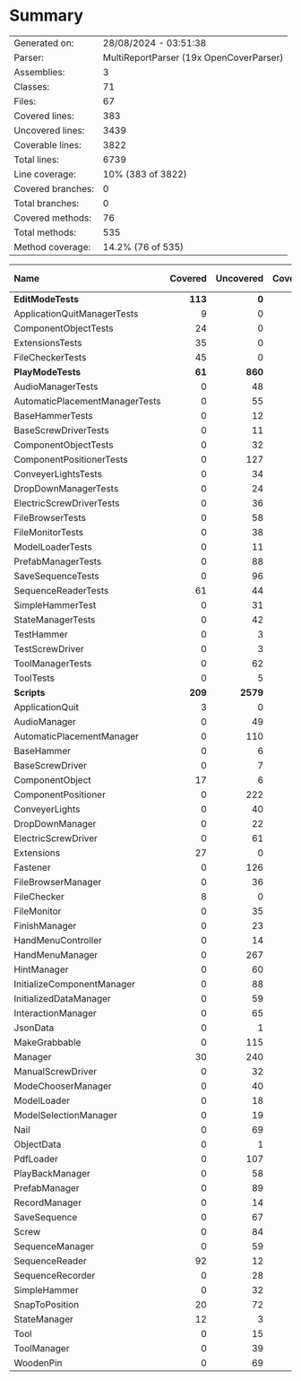 ﻿# Summary
|||
|:---|:---|
| Generated on: | 28/08/2024 - 03:51:38 |
| Parser: | MultiReportParser (19x OpenCoverParser) |
| Assemblies: | 3 |
| Classes: | 71 |
| Files: | 67 |
| Covered lines: | 383 |
| Uncovered lines: | 3439 |
| Coverable lines: | 3822 |
| Total lines: | 6739 |
| Line coverage: | 10% (383 of 3822) |
| Covered branches: | 0 |
| Total branches: | 0 |
| Covered methods: | 76 |
| Total methods: | 535 |
| Method coverage: | 14.2% (76 of 535) |

|**Name**|**Covered**|**Uncovered**|**Coverable**|**Total**|**Line coverage**|**Covered**|**Total**|**Branch coverage**|**Covered**|**Total**|**Method coverage**|
|:---|---:|---:|---:|---:|---:|---:|---:|---:|---:|---:|---:|
|**EditModeTests**|**113**|**0**|**113**|**262**|**100%**|**0**|**0**|****|**26**|**26**|**100%**|
|ApplicationQuitManagerTests|9|0|9|37|100%|0|0||2|2|100%|
|ComponentObjectTests|24|0|24|53|100%|0|0||6|6|100%|
|ExtensionsTests|35|0|35|82|100%|0|0||11|11|100%|
|FileCheckerTests|45|0|45|90|100%|0|0||7|7|100%|
|**PlayModeTests**|**61**|**860**|**921**|**2025**|**6.6%**|**0**|**0**|****|**10**|**120**|**8.3%**|
|AudioManagerTests|0|48|48|116|0%|0|0||0|7|0%|
|AutomaticPlacementManagerTests|0|55|55|136|0%|0|0||0|7|0%|
|BaseHammerTests|0|12|12|52|0%|0|0||0|2|0%|
|BaseScrewDriverTests|0|11|11|50|0%|0|0||0|2|0%|
|ComponentObjectTests|0|32|32|73|0%|0|0||0|9|0%|
|ComponentPositionerTests|0|127|127|180|0%|0|0||0|16|0%|
|ConveyerLightsTests|0|34|34|89|0%|0|0||0|5|0%|
|DropDownManagerTests|0|24|24|75|0%|0|0||0|3|0%|
|ElectricScrewDriverTests|0|36|36|83|0%|0|0||0|5|0%|
|FileBrowserTests|0|58|58|105|0%|0|0||0|5|0%|
|FileMonitorTests|0|38|38|92|0%|0|0||0|4|0%|
|ModelLoaderTests|0|11|11|29|0%|0|0||0|2|0%|
|PrefabManagerTests|0|88|88|177|0%|0|0||0|8|0%|
|SaveSequenceTests|0|96|96|215|0%|0|0||0|13|0%|
|SequenceReaderTests|61|44|105|145|58%|0|0||10|10|100%|
|SimpleHammerTest|0|31|31|60|0%|0|0||0|5|0%|
|StateManagerTests|0|42|42|99|0%|0|0||0|5|0%|
|TestHammer|0|3|3|52|0%|0|0||0|1|0%|
|TestScrewDriver|0|3|3|50|0%|0|0||0|1|0%|
|ToolManagerTests|0|62|62|122|0%|0|0||0|8|0%|
|ToolTests|0|5|5|25|0%|0|0||0|2|0%|
|**Scripts**|**209**|**2579**|**2788**|**4793**|**7.4%**|**0**|**0**|****|**40**|**389**|**10.2%**|
|ApplicationQuit|3|0|3|17|100%|0|0||1|1|100%|
|AudioManager|0|49|49|77|0%|0|0||0|7|0%|
|AutomaticPlacementManager|0|110|110|176|0%|0|0||0|6|0%|
|BaseHammer|0|6|6|16|0%|0|0||0|2|0%|
|BaseScrewDriver|0|7|7|17|0%|0|0||0|5|0%|
|ComponentObject|17|6|23|61|73.9%|0|0||7|9|77.7%|
|ComponentPositioner|0|222|222|319|0%|0|0||0|27|0%|
|ConveyerLights|0|40|40|66|0%|0|0||0|8|0%|
|DropDownManager|0|22|22|41|0%|0|0||0|3|0%|
|ElectricScrewDriver|0|61|61|84|0%|0|0||0|5|0%|
|Extensions|27|0|27|38|100%|0|0||1|1|100%|
|Fastener|0|126|126|203|0%|0|0||0|17|0%|
|FileBrowserManager|0|36|36|81|0%|0|0||0|3|0%|
|FileChecker|8|0|8|19|100%|0|0||1|1|100%|
|FileMonitor|0|35|35|75|0%|0|0||0|9|0%|
|FinishManager|0|23|23|45|0%|0|0||0|5|0%|
|HandMenuController|0|14|14|32|0%|0|0||0|3|0%|
|HandMenuManager|0|267|267|420|0%|0|0||0|14|0%|
|HintManager|0|60|60|111|0%|0|0||0|8|0%|
|InitializeComponentManager|0|88|88|153|0%|0|0||0|12|0%|
|InitializedDataManager|0|59|59|112|0%|0|0||0|4|0%|
|InteractionManager|0|65|65|100|0%|0|0||0|10|0%|
|JsonData|0|1|1|112|0%|0|0||0|1|0%|
|MakeGrabbable|0|115|115|178|0%|0|0||0|14|0%|
|Manager|30|240|270|359|11.1%|0|0||13|62|20.9%|
|ManualScrewDriver|0|32|32|60|0%|0|0||0|4|0%|
|ModeChooserManager|0|40|40|74|0%|0|0||0|8|0%|
|ModelLoader|0|18|18|39|0%|0|0||0|1|0%|
|ModelSelectionManager|0|19|19|41|0%|0|0||0|5|0%|
|Nail|0|69|69|115|0%|0|0||0|6|0%|
|ObjectData|0|1|1|127|0%|0|0||0|1|0%|
|PdfLoader|0|107|107|177|0%|0|0||0|12|0%|
|PlayBackManager|0|58|58|97|0%|0|0||0|11|0%|
|PrefabManager|0|89|89|129|0%|0|0||0|9|0%|
|RecordManager|0|14|14|32|0%|0|0||0|4|0%|
|SaveSequence|0|67|67|127|0%|0|0||0|13|0%|
|Screw|0|84|84|117|0%|0|0||0|7|0%|
|SequenceManager|0|59|59|104|0%|0|0||0|15|0%|
|SequenceReader|92|12|104|173|88.4%|0|0||8|8|100%|
|SequenceRecorder|0|28|28|0|0%|0|0||0|5|0%|
|SimpleHammer|0|32|32|62|0%|0|0||0|5|0%|
|SnapToPosition|20|72|92|168|21.7%|0|0||3|10|30%|
|StateManager|12|3|15|29|80%|0|0||6|6|100%|
|Tool|0|15|15|24|0%|0|0||0|3|0%|
|ToolManager|0|39|39|71|0%|0|0||0|13|0%|
|WoodenPin|0|69|69|115|0%|0|0||0|6|0%|
